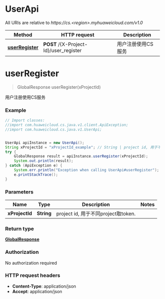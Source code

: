 # UserApi

All URIs are relative to *https://cs.&lt;region&gt;.myhuaweicloud.com/v1.0*

Method | HTTP request | Description
------------- | ------------- | -------------
[**userRegister**](UserApi.md#userRegister) | **POST** /{X-Project-Id}/user_register | 用户注册使用CS服务


<a name="userRegister"></a>
# **userRegister**
> GlobalResponse userRegister(xProjectId)

用户注册使用CS服务



### Example
```java
// Import classes:
//import com.huaweicloud.cs.java.v1.client.ApiException;
//import com.huaweicloud.cs.java.v1.UserApi;


UserApi apiInstance = new UserApi();
String xProjectId = "xProjectId_example"; // String | project id, 用于不同project取token.
try {
    GlobalResponse result = apiInstance.userRegister(xProjectId);
    System.out.println(result);
} catch (ApiException e) {
    System.err.println("Exception when calling UserApi#userRegister");
    e.printStackTrace();
}
```

### Parameters

Name | Type | Description  | Notes
------------- | ------------- | ------------- | -------------
 **xProjectId** | **String**| project id, 用于不同project取token. |

### Return type

[**GlobalResponse**](GlobalResponse.md)

### Authorization

No authorization required

### HTTP request headers

 - **Content-Type**: application/json
 - **Accept**: application/json

